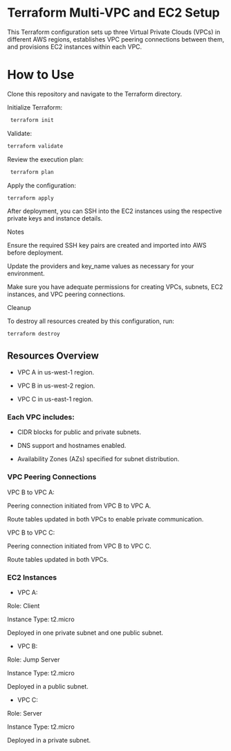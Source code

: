 # Terraform Multi-VPC and EC2 Setup

This Terraform configuration sets up three Virtual Private Clouds (VPCs) in different AWS regions, establishes VPC peering connections between them, and provisions EC2 instances within each VPC.

# How to Use

Clone this repository and navigate to the Terraform directory.

Initialize Terraform:

``` bash
 terraform init
```

Validate:
```bash
terraform validate
```
Review the execution plan:

``` bash
 terraform plan
```
Apply the configuration:

```bash 
terraform apply
```
After deployment, you can SSH into the EC2 instances using the respective private keys and instance details.

Notes

Ensure the required SSH key pairs are created and imported into AWS before deployment.

Update the providers and key_name values as necessary for your environment.

Make sure you have adequate permissions for creating VPCs, subnets, EC2 instances, and VPC peering connections.

Cleanup

To destroy all resources created by this configuration, run:
```bash
terraform destroy
```

## Resources Overview

- VPC A in us-west-1 region.

- VPC B in us-west-2 region.

- VPC C in us-east-1 region.

### Each VPC includes:

- CIDR blocks for public and private subnets.

- DNS support and hostnames enabled.

- Availability Zones (AZs) specified for subnet distribution.

### VPC Peering Connections

VPC B to VPC A:

Peering connection initiated from VPC B to VPC A.

Route tables updated in both VPCs to enable private communication.

VPC B to VPC C:

Peering connection initiated from VPC B to VPC C.

Route tables updated in both VPCs.

### EC2 Instances
- VPC A:

Role: Client

Instance Type: t2.micro

Deployed in one private subnet and one public subnet.

- VPC B:

Role: Jump Server

Instance Type: t2.micro

Deployed in a public subnet.

- VPC C:

Role: Server

Instance Type: t2.micro

Deployed in a private subnet.
